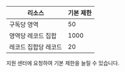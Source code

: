 
| 리소스 | 기본 제한 
--- | ---
| 구독당 영역 | 50
| 영역당 레코드 집합| 1000
| 레코드 집합당 레코드| 20

지원 센터에 요청하여 기본 제한을 늘릴 수 있습니다.

<!---HONumber=Sept15_HO3-->